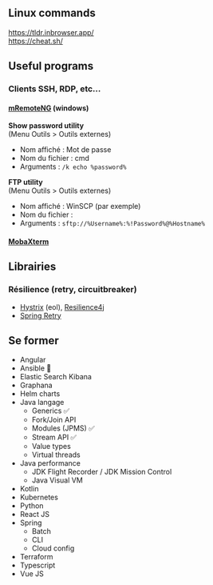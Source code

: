 ## Linux commands

https://tldr.inbrowser.app/ \
https://cheat.sh/

## Useful programs

### Clients SSH, RDP, etc...

#### [mRemoteNG](https://github.com/mRemoteNG/mRemoteNG) (windows)

**Show password utility** \
(Menu Outils > Outils externes)
* Nom affiché : Mot de passe
* Nom du fichier : cmd
* Arguments : `/k echo %password%`

**FTP utility** \
(Menu Outils > Outils externes)
* Nom affiché : WinSCP (par exemple)
* Nom du fichier : <chemin vers WinSCP.exe>
* Arguments : `sftp://%Username%:%!Password%@%Hostname%`

#### [MobaXterm](https://mobaxterm.mobatek.net/)

## Librairies

### Résilience (retry, circuitbreaker)
- [Hystrix](https://github.com/Netflix/Hystrix) (eol), [Resilience4j](https://github.com/resilience4j/resilience4j)
- [Spring Retry](https://github.com/spring-projects/spring-retry)


## Se former

- Angular
- Ansible 📓
- Elastic Search Kibana
- Graphana
- Helm charts
- Java langage
  * Generics :white_check_mark:
  * Fork/Join API
  * Modules (JPMS) :white_check_mark: 
  * Stream API :white_check_mark:
  * Value types
  * Virtual threads
- Java performance
  * JDK Flight Recorder / JDK Mission Control
  * Java Visual VM
- Kotlin
- Kubernetes
- Python
- React JS
- Spring
  * Batch
  * CLI
  * Cloud config
- Terraform
- Typescript
- Vue JS
